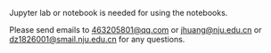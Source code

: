Jupyter lab or notebook is needed for using the notebooks.

Please send emails to 463205801@qq.com or jhuang@nju.edu.cn or dz1826001@smail.nju.edu.cn for any questions.
